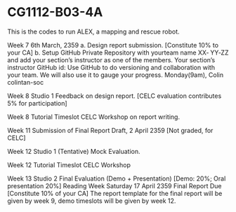 # CG1112-B03-4A
This is the codes to run ALEX, a mapping and rescue robot.

Week 7
6th March, 2359
a. Design report submission. [Constitute 10% to your CA]
b. Setup GitHub Private Repository with yourteam name XX‐
YY‐ZZ and add your section’s instructor as one of the
members. Your section’s instructor GitHub id:
Use GitHub to do versioning and collaboration with your
team. We will also use it to gauge your progress.
Monday(9am), Colin colintan-soc

Week 8
Studio 1
Feedback on design report.
[CELC evaluation contributes 5% for participation]

Week 8
Tutorial Timeslot
CELC Workshop on report writing.

Week 11 Submission of Final Report Draft, 2 April 2359
[Not graded, for CELC]

Week 12
Studio 1 (Tentative)
Mock Evaluation.

Week 12
Tutorial Timeslot
CELC Workshop

Week 13
Studio 2
Final Evaluation (Demo + Presentation)
[Demo: 20%; Oral presentation 20%]
Reading Week
Saturday 17 April
2359
Final Report Due
[Constitute 10% of your CA]
The report template for the final report will be given by week 9, demo timeslots
will be given by week 12.
